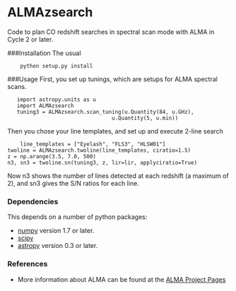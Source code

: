 ALMAzsearch
===========

Code to plan CO redshift searches in spectral scan mode
with ALMA in Cycle 2 or later.

###Installation
The usual

        python setup.py install

###Usage
First, you set up tunings, which are setups for ALMA spectral scans.

       import astropy.units as u
       import ALMAzsearch
       tuning3 = ALMAzsearch.scan_tuning(u.Quantity(84, u.GHz),
                                  	 u.Quantity(5, u.min))	

Then you chose your line templates, and set up and execute 2-line search
     
        line_templates = ["Eyelash", "FLS3", "HLSW01"]
	twoline = ALMAzsearch.twoline(line_templates, ciratio=1.5)
	z = np.arange(3.5, 7.0, 500)
	n3, sn3 = twoline.sn(tuning3, z, lir=lir, applyciratio=True)

Now n3 shows the number of lines detected at each redshift (a maximum of 2),
and sn3 gives the S/N ratios for each line.

### Dependencies
This depends on a number of python packages:
* [numpy](http://www.numpy.org/) version 1.7 or later.
* [scipy](http://www.scipy.org/)
* [astropy](http://www.astropy.org/) version 0.3 or later.

### References
* More information about ALMA can be found at the
  [ALMA Project Pages](http://www.almascience.nrao.edu)
